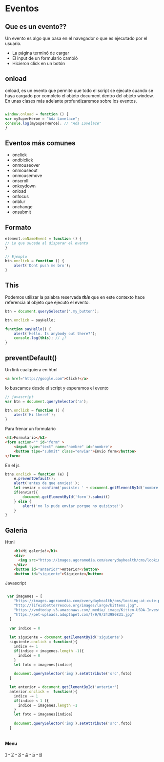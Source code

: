 # Eventos


## Que es un evento??
Un evento es algo que pasa en el navegador o que es ejecutado por el usuario.
- La página terminó de cargar
- El input de un formulario cambió
- Hicieron click en un botón


## onload
 onload, es un evento que permite que todo el script se ejecute cuando se haya cargado por completo el objeto document dentro del objeto window. En unas clases más adelante profundizaremos sobre los eventos. 

```js

window.onload = function () {
var mySuperHeroe = "Ada Lovelace";
console.log(mySuperHeroe); // "Ada Lovelace"
}
```
## Eventos más comunes
- onclick
- ondblclick
- onmouseover
- onmouseout
- onmousemove
- onscroll
- onkeydown
- onload
- onfocus
- onblur
- onchange
- onsubmit


## Formato
```js
element.onNameEvent = function () {
// Lo que sucede al disparar el evento
}

// Ejemplo 
btn.onclick = function () {
    alert('Dont push me bro');
}

```

## This
Podemos utilizar la palabra reservada ***this*** que en este contexto hace referencia al objeto que ejecutó el evento.
```js
btn = document.querySelector('.my_button');

btn.onclick = sayHello;

function sayHello() {
	alert('Hello. Is anybody out there?');
	console.log(this); // ¿?
}
```

## preventDefault()
Un link cualquiera en html
```html
<a href="http://google.com">Click!</a> 
```
lo buscamos desde el script y esperamos el evento
```js
// javascript
var btn = document.querySelector('a');

btn.onclick = function () {
	alert('Hi there!');
}
```
Para frenar un formulario
```html
<h2>Formulario</h2>
<form action="" id="form" >
    <input type="text" name="nombre" id='nombre'>
    <button tipe="submit" class="enviar">Envio form</button>
</form>
```
En el js
```js
btns.onclick = function (e) {
    e.preventDefault();
    alert('antes de que envies!');
    let enviar = confirm('pusiste: ' + document.getElementById('nombre').value + 'esta bien??' )
    if(enviar){
        document.getElementById('form').submit()
    } else {
        alert('no lo pude enviar porque no quisiste!')
    }
}
```

## Galeria
Html
```html
    <h1>Mi galería!</h1>
    <div>
      <img src="https://images.agoramedia.com/everydayhealth/cms/looking-at-cute-pics-helps-you-work-article.jpg">
    </div>
    <button id="anterior">Anterior</button>
    <button id="siguiente">Siguiente</button>
```
Javascript
```js

 var imagenes = [ 
    "https://images.agoramedia.com/everydayhealth/cms/looking-at-cute-pics-helps-you-work-article.jpg",   
    "http://lifeisbetterrescue.org/images/large/kittens.jpg",
    "https://vmdtoday.s3.amazonaws.com/_media/_image/Kitten-USDA-Investigation_Thumb.jpg",
    "https://pet-uploads.adoptapet.com/f/9/9/243980831.jpg"
  ]
  
  var indice = 0
  
  let siguiente = document.getElementById('siguiente')
  siguiente.onclick = function(){
    indice += 1
    if(indice > imagenes.length -1){
      indice = 0
    }
    let foto = imagenes[indice]
    
    document.querySelector('img').setAttribute('src',foto)
  }

  let anterior = document.getElementById('anterior')
  anterior.onclick =  function(){
    indice -= 1
    if(indice < 1 ){
      indice = imagenes.length -1
    }
    let foto = imagenes[indice]
    
    document.querySelector('img').setAttribute('src',foto)
  }
 
```

#### Menu
[1](/01_closures_callbacks.md) - [2](/02_arrays.md) - [3](/03_editar_dom.md) - [4](/04_clases.md) - [5](/05_eventos.md) - [6](/06_timers.md)